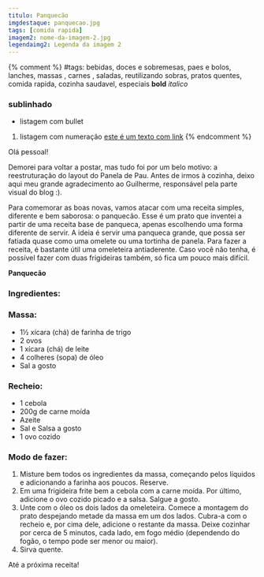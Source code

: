 ```yaml
---
titulo: Panquecão
imgdestaque: panquecao.jpg
tags: [comida rapida]
imagem2: nome-da-imagem-2.jpg
legendaimg2: Legenda da imagem 2
---
```

{% comment %}
#tags: bebidas, doces e sobremesas, paes e bolos, lanches, massas , carnes , saladas, reutilizando sobras, pratos quentes, comida rapida, cozinha saudavel, especiais
**bold**
*italico*
### sublinhado
* listagem com bullet
1. listagem com numeração
[este é um texto com link](https://www.enderecodolink.com)
{% endcomment %}

Olá pessoal! 

Demorei para voltar a postar, mas tudo foi por um belo motivo: a reestruturação do layout do Panela de Pau. Antes de irmos à cozinha, deixo aqui meu grande agradecimento ao Guilherme, responsável pela parte visual do blog :).

Para comemorar as boas novas, vamos atacar com uma receita simples, diferente e bem saborosa: o panquecão. Esse é um prato que inventei a partir de uma receita base de panqueca, apenas escolhendo uma forma diferente de servir. A ideia é servir uma panqueca grande, que possa ser fatiada quase como uma omelete ou uma tortinha de panela. Para fazer a receita, é bastante útil uma omeleteira antiaderente. Caso você não tenha, é possível fazer com duas frigideiras também, só fica um pouco mais difícil. 

**Panquecão**

### Ingredientes:

### Massa:

* 1½ xícara (chá) de farinha de trigo
* 2 ovos
* 1 xícara (chá) de leite 
* 4 colheres (sopa) de óleo 
* Sal a gosto

### Recheio:

* 1 cebola
* 200g de carne moída
* Azeite
* Sal e Salsa a gosto
* 1 ovo cozido

### Modo de fazer:

1. Misture bem todos os ingredientes da massa, começando pelos líquidos e adicionando a farinha aos poucos. Reserve.
2. Em uma frigideira frite bem a cebola com a carne moída. Por último, adicione o ovo cozido picado e a salsa. Salgue a gosto. 
3. Unte com o óleo os dois lados da omeleteira. Comece a montagem do prato despejando metade da massa em um dos lados. Cubra-a com o recheio e, por cima dele, adicione o restante da massa. Deixe cozinhar por cerca de 5 minutos, cada lado, em fogo médio (dependendo do fogão, o tempo pode ser menor ou maior).
4. Sirva quente. 

Até a próxima receita!